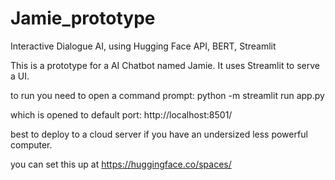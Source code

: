 # Jamie_prototype
Interactive Dialogue AI, using Hugging Face API, BERT, Streamlit


This is a prototype for a AI Chatbot named Jamie.  It uses Streamlit to serve a UI.


to run you need to open a command prompt:
python -m streamlit run app.py


which is opened to default port: http://localhost:8501/


best to deploy to a cloud server if you have an undersized less powerful computer.

you can set this up at <a href="https://huggingface.co/spaces/">https://huggingface.co/spaces/</a>
